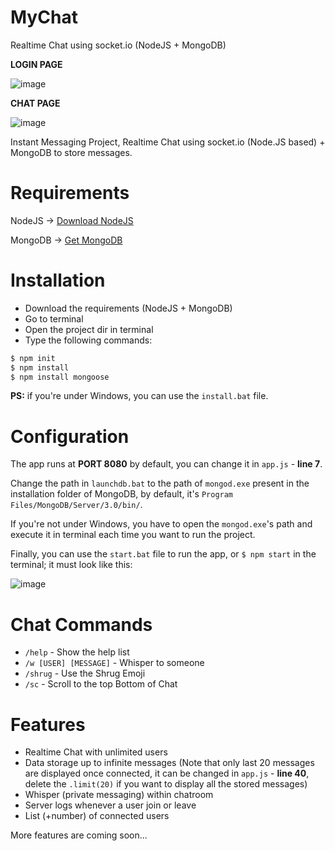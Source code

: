 # MyChat
Realtime Chat using socket.io (NodeJS + MongoDB)

**LOGIN PAGE**

![image](https://user-images.githubusercontent.com/65598953/95272809-49d84380-0839-11eb-8f45-6cc6debf3457.png)

**CHAT PAGE**

![image](https://user-images.githubusercontent.com/65598953/95273233-6aed6400-083a-11eb-83f7-66854c5a8605.png)

Instant Messaging Project, Realtime Chat using socket.io (Node.JS based) + MongoDB to store messages.

# Requirements
NodeJS -> [Download NodeJS][node]

MongoDB -> [Get MongoDB][mongo]

# Installation
  - Download the requirements (NodeJS + MongoDB)
  - Go to terminal
  - Open the project dir in terminal
  - Type the following commands:

```sh
$ npm init
$ npm install
$ npm install mongoose
```
**PS:** 
if you're under Windows, you can use the ```install.bat``` file.

# Configuration
The app runs at **PORT 8080** by default, you can change it in ```app.js``` - **line 7**.

Change the path in ```launchdb.bat``` to the path of ```mongod.exe``` present in the installation folder of MongoDB,
by default, it's ```Program Files/MongoDB/Server/3.0/bin/```.

If you're not under Windows, you have to open the ```mongod.exe```'s path and execute it in terminal each time you want to run the project.

Finally, you can use the ```start.bat``` file to run the app, or ```$ npm start``` in the terminal;
it must look like this:

![image](https://user-images.githubusercontent.com/65598953/95274491-e69ce000-083d-11eb-9168-8535406fa30b.png)

# Chat Commands
  - ```/help``` - Show the help list
  - ```/w [USER] [MESSAGE]``` - Whisper to someone
  - ```/shrug``` - Use the Shrug Emoji
  - ```/sc``` - Scroll to the top Bottom of Chat

# Features
  - Realtime Chat with unlimited users
  - Data storage up to infinite messages (Note that only last 20 messages are displayed once connected, it can be changed in ```app.js``` - **line 40**, delete the ```.limit(20)``` if you want to display all the stored messages)
  - Whisper (private messaging) within chatroom
  - Server logs whenever a user join or leave
  - List (+number) of connected users

More features are coming soon...

[node]: <https://nodejs.org/en/download/>
[mongo]: <https://docs.mongodb.com/manual/tutorial/install-mongodb-on-windows/>
